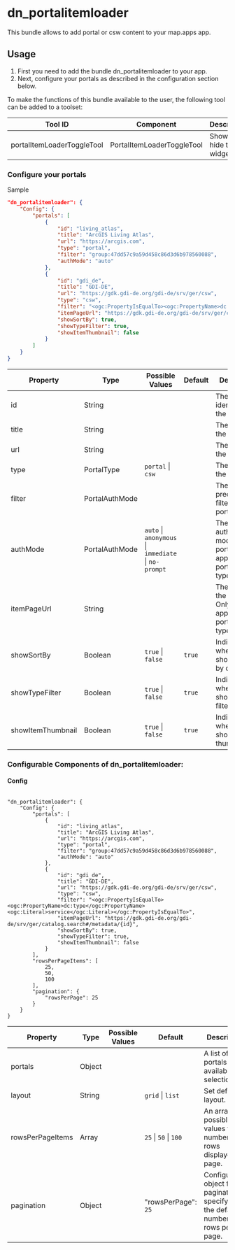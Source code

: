# dn_portalitemloader

This bundle allows to add portal or csw content to your map.apps app.

## Usage

1. First you need to add the bundle dn_portalitemloader to your app.
2. Next, configure your portals as described in the configuration section below.

To make the functions of this bundle available to the user, the following tool can be added to a toolset:

| Tool ID                    | Component                  | Description              |
| -------------------------- | -------------------------- | ------------------------ |
| portalItemLoaderToggleTool | PortalItemLoaderToggleTool | Show or hide the widget. |

### Configure your portals

Sample

```json
"dn_portalitemloader": {
    "Config": {
        "portals": [
            {
                "id": "living_atlas",
                "title": "ArcGIS Living Atlas",
                "url": "https://arcgis.com",
                "type": "portal",
                "filter": "group:47dd57c9a59d458c86d3d6b978560088",
                "authMode": "auto"
            },
            {
                "id": "gdi_de",
                "title": "GDI-DE",
                "url": "https://gdk.gdi-de.org/gdi-de/srv/ger/csw",
                "type": "csw",
                "filter": "<ogc:PropertyIsEqualTo><ogc:PropertyName>dc:type</ogc:PropertyName><ogc:Literal>service</ogc:Literal></ogc:PropertyIsEqualTo>",
                "itemPageUrl": "https://gdk.gdi-de.org/gdi-de/srv/ger/catalog.search#/metadata/{id}",
                "showSortBy": true,
                "showTypeFilter": true,
                "showItemThumbnail": false
            }
        ]
    }
}
```

| Property          | Type           | Possible Values                                                                 | Default    | Description                                                                          |
| ----------------- | -------------- | ------------------------------------------------------------------------------- | ---------- | ------------------------------------------------------------------------------------ |
| id                | String         |                                                                                 |            | The unique identifier of the portal.                                                 |
| title             | String         |                                                                                 |            | The title of the portal.                                                             |
| url               | String         |                                                                                 |            | The URL of the portal.                                                               |
| type              | PortalType     | ```portal```  &#124; ```csw```                                                  |            | The type of the portal.                                                              |
| filter            | PortalAuthMode |                                                                                 |            | The predefined filter of the portal.                                                 |
| authMode          | PortalAuthMode | ```auto``` &#124; ```anonymous``` &#124; ```immediate``` &#124; ```no-prompt``` |            | The authentication mode of the portal. Only applicable for portals of type 'portal'. |
| itemPageUrl       | String         |                                                                                 |            | The URL of the item page. Only applicable for portals of type 'csw'.                 |
| showSortBy        | Boolean        | ```true```  &#124; ```false```                                                  | ```true``` | Indicates whether to show the sort by option.                                        |
| showTypeFilter    | Boolean        | ```true```  &#124; ```false```                                                  | ```true``` | Indicates whether to show the type filter.                                           |
| showItemThumbnail | Boolean        | ```true```  &#124; ```false```                                                  | ```true``` | Indicates whether to show item thumbnails.                                           |

### Configurable Components of dn_portalitemloader:

#### Config
```

"dn_portalitemloader": {
    "Config": {
        "portals": [
            {
                "id": "living_atlas",
                "title": "ArcGIS Living Atlas",
                "url": "https://arcgis.com",
                "type": "portal",
                "filter": "group:47dd57c9a59d458c86d3d6b978560088",
                "authMode": "auto"
            },
            {
                "id": "gdi_de",
                "title": "GDI-DE",
                "url": "https://gdk.gdi-de.org/gdi-de/srv/ger/csw",
                "type": "csw",
                "filter": "<ogc:PropertyIsEqualTo><ogc:PropertyName>dc:type</ogc:PropertyName><ogc:Literal>service</ogc:Literal></ogc:PropertyIsEqualTo>",
                "itemPageUrl": "https://gdk.gdi-de.org/gdi-de/srv/ger/catalog.search#/metadata/{id}",
                "showSortBy": true,
                "showTypeFilter": true,
                "showItemThumbnail": false
            }
        ],
        "rowsPerPageItems": [
            25,
            50,
            100
        ],
        "pagination": {
            "rowsPerPage": 25
        }
    }
}
```
| Property         | Type   | Possible Values | Default                                   | Description                                                                          |
| ---------------- | ------ | --------------- | ----------------------------------------- | ------------------------------------------------------------------------------------ |
| portals          | Object |                 |                                           | A list of portals available for selection.                                           |
| layout           | String |                 | ```grid``` &#124; ```list```              | Set default layout.                                                                  |
| rowsPerPageItems | Array  |                 | ```25``` &#124; ```50``` &#124; ```100``` | An array of possible values for the number of rows displayed per page.               |
| pagination       | Object |                 | "rowsPerPage": ```25```                   | Configuration object for pagination, specifying the default number of rows per page. |






